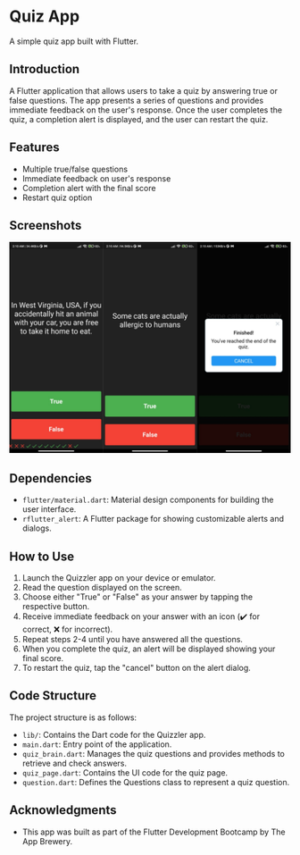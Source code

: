 # Quiz App
A simple quiz app built with Flutter.

## Introduction
A Flutter application that allows users to take a quiz by answering true or false questions. The app presents a series of questions and provides immediate feedback on the user's response. Once the user completes the quiz, a completion alert is displayed, and the user can restart the quiz.

## Features
- Multiple true/false questions
- Immediate feedback on user's response
- Completion alert with the final score
- Restart quiz option

## Screenshots
![](screenshots/1689549186590.jpg)

## Dependencies
- `flutter/material.dart`: Material design components for building the user interface.
- `rflutter_alert`: A Flutter package for showing customizable alerts and dialogs.


## How to Use
1. Launch the Quizzler app on your device or emulator.
2. Read the question displayed on the screen.
3. Choose either "True" or "False" as your answer by tapping the respective button.
4. Receive immediate feedback on your answer with an icon (✔️ for correct, ❌ for incorrect).
5. Repeat steps 2-4 until you have answered all the questions.
6. When you complete the quiz, an alert will be displayed showing your final score.
7. To restart the quiz, tap the "cancel" button on the alert dialog.

## Code Structure
The project structure is as follows:    
  - `lib/`: Contains the Dart code for the Quizzler app.
  - `main.dart`: Entry point of the application.
  - `quiz_brain.dart`: Manages the quiz questions and provides methods to retrieve and check answers.
  - `quiz_page.dart`: Contains the UI code for the quiz page.
  - `question.dart`: Defines the Questions class to represent a quiz question.

## Acknowledgments
- This app was built as part of the Flutter Development Bootcamp by The App Brewery.
